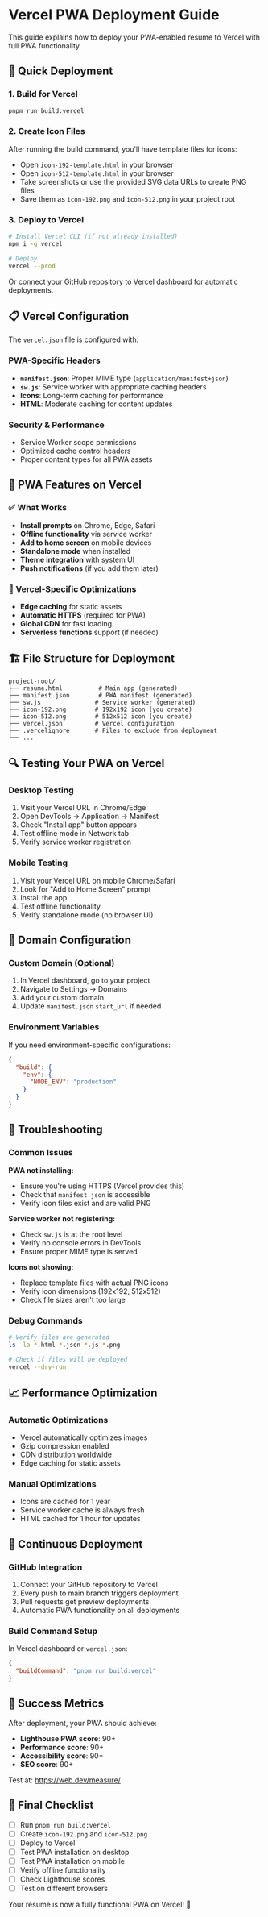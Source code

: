 # Vercel PWA Deployment Guide

This guide explains how to deploy your PWA-enabled resume to Vercel with full PWA functionality.

## 🚀 Quick Deployment

### 1. Build for Vercel
```bash
pnpm run build:vercel
```

### 2. Create Icon Files
After running the build command, you'll have template files for icons:
- Open `icon-192-template.html` in your browser
- Open `icon-512-template.html` in your browser  
- Take screenshots or use the provided SVG data URLs to create PNG files
- Save them as `icon-192.png` and `icon-512.png` in your project root

### 3. Deploy to Vercel
```bash
# Install Vercel CLI (if not already installed)
npm i -g vercel

# Deploy
vercel --prod
```

Or connect your GitHub repository to Vercel dashboard for automatic deployments.

## 📋 Vercel Configuration

The `vercel.json` file is configured with:

### PWA-Specific Headers
- **`manifest.json`**: Proper MIME type (`application/manifest+json`)
- **`sw.js`**: Service worker with appropriate caching headers
- **Icons**: Long-term caching for performance
- **HTML**: Moderate caching for content updates

### Security & Performance
- Service Worker scope permissions
- Optimized cache control headers
- Proper content types for all PWA assets

## 📱 PWA Features on Vercel

### ✅ What Works
- **Install prompts** on Chrome, Edge, Safari
- **Offline functionality** via service worker
- **Add to home screen** on mobile devices
- **Standalone mode** when installed
- **Theme integration** with system UI
- **Push notifications** (if you add them later)

### 🔧 Vercel-Specific Optimizations
- **Edge caching** for static assets
- **Automatic HTTPS** (required for PWA)
- **Global CDN** for fast loading
- **Serverless functions** support (if needed)

## 🏗️ File Structure for Deployment

```
project-root/
├── resume.html          # Main app (generated)
├── manifest.json        # PWA manifest (generated)
├── sw.js               # Service worker (generated)
├── icon-192.png        # 192x192 icon (you create)
├── icon-512.png        # 512x512 icon (you create)
├── vercel.json         # Vercel configuration
├── .vercelignore       # Files to exclude from deployment
└── ...
```

## 🔍 Testing Your PWA on Vercel

### Desktop Testing
1. Visit your Vercel URL in Chrome/Edge
2. Open DevTools → Application → Manifest
3. Check "Install app" button appears
4. Test offline mode in Network tab
5. Verify service worker registration

### Mobile Testing
1. Visit your Vercel URL on mobile Chrome/Safari
2. Look for "Add to Home Screen" prompt
3. Install the app
4. Test offline functionality
5. Verify standalone mode (no browser UI)

## 🎯 Domain Configuration

### Custom Domain (Optional)
1. In Vercel dashboard, go to your project
2. Navigate to Settings → Domains
3. Add your custom domain
4. Update `manifest.json` `start_url` if needed

### Environment Variables
If you need environment-specific configurations:
```json
{
  "build": {
    "env": {
      "NODE_ENV": "production"
    }
  }
}
```

## 🔧 Troubleshooting

### Common Issues

**PWA not installing:**
- Ensure you're using HTTPS (Vercel provides this)
- Check that `manifest.json` is accessible
- Verify icon files exist and are valid PNG

**Service worker not registering:**
- Check `sw.js` is at the root level
- Verify no console errors in DevTools
- Ensure proper MIME type is served

**Icons not showing:**
- Replace template files with actual PNG icons
- Verify icon dimensions (192x192, 512x512)
- Check file sizes aren't too large

### Debug Commands
```bash
# Verify files are generated
ls -la *.html *.json *.js *.png

# Check if files will be deployed
vercel --dry-run
```

## 📈 Performance Optimization

### Automatic Optimizations
- Vercel automatically optimizes images
- Gzip compression enabled
- CDN distribution worldwide
- Edge caching for static assets

### Manual Optimizations
- Icons are cached for 1 year
- Service worker cache is always fresh
- HTML cached for 1 hour for updates

## 🔄 Continuous Deployment

### GitHub Integration
1. Connect your GitHub repository to Vercel
2. Every push to main branch triggers deployment
3. Pull requests get preview deployments
4. Automatic PWA functionality on all deployments

### Build Command Setup
In Vercel dashboard or `vercel.json`:
```json
{
  "buildCommand": "pnpm run build:vercel"
}
```

## 🌟 Success Metrics

After deployment, your PWA should achieve:
- **Lighthouse PWA score**: 90+ 
- **Performance score**: 90+
- **Accessibility score**: 90+
- **SEO score**: 90+

Test at: https://web.dev/measure/

## 🎉 Final Checklist

- [ ] Run `pnpm run build:vercel`
- [ ] Create `icon-192.png` and `icon-512.png`
- [ ] Deploy to Vercel
- [ ] Test PWA installation on desktop
- [ ] Test PWA installation on mobile
- [ ] Verify offline functionality
- [ ] Check Lighthouse scores
- [ ] Test on different browsers

Your resume is now a fully functional PWA on Vercel! 🚀 